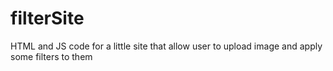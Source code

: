 # filterSite
HTML and JS code for a little site that allow user to upload image and apply some filters to them

